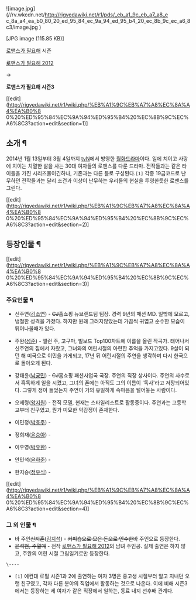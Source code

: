 ![image.jpg](//rv.wkcdn.net/http://rigvedawiki.net/r1/pds/_eb_a1_9c_eb_a7_a8_e
c_8a_a4_ea_b0_80_20_ed_95_84_ec_9a_94_ed_95_b4_20_ec_8b_9c_ec_a6_8c3/image.jpg
)

[JPG image (115.85 KB)]

[로맨스가 필요해](%EB%A1%9C%EB%A7%A8%EC%8A%A4%EA%B0%80%20%ED%95%84%EC%9A%94%ED%95%B4%20.md)
시즌

[로맨스가 필요해 2012](%EB%A1%9C%EB%A7%A8%EC%8A%A4%EA%B0%80%20%ED%95%84%EC%9A%94%ED%95%B4%202012.md)

→

**로맨스가 필요해 시즌3**

[[edit](http://rigvedawiki.net/r1/wiki.php/%EB%A1%9C%EB%A7%A8%EC%8A%A4%EA%B0%8
0%20%ED%95%84%EC%9A%94%ED%95%B4%20%EC%8B%9C%EC%A6%8C3?action=edit&section=1)]

## 소개 ¶

  

2014년 1월 13일부터 3월 4일까지 [tvN](tvN.md)에서 방영한 [월화드라마](%EC%9B%94%ED%99%94%20%EB%93%9C%EB%9D%BC%EB%A7%88.md)이다. 일에 치이고 사랑에 치이는
치열한 삶을 사는 30대 여자들의 로맨스를 다룬 드라마. 전작들과는 같은 타이틀을 가진 시리즈물이긴하나, 기존과는 다른 틀로
구성된다.`[1]` 각종 19금코드로 난무하던 전작들과는 달리 조건과 이상이 난무하는 우리들의 현실을 투영한듯한 로맨스를 그린다.

  

[[edit](http://rigvedawiki.net/r1/wiki.php/%EB%A1%9C%EB%A7%A8%EC%8A%A4%EA%B0%8
0%20%ED%95%84%EC%9A%94%ED%95%B4%20%EC%8B%9C%EC%A6%8C3?action=edit&section=2)]

## 등장인물 ¶

[[edit](http://rigvedawiki.net/r1/wiki.php/%EB%A1%9C%EB%A7%A8%EC%8A%A4%EA%B0%8
0%20%ED%95%84%EC%9A%94%ED%95%B4%20%EC%8B%9C%EC%A6%8C3?action=edit&section=3)]

### 주요인물 ¶

  * 신주연([김소연](%EA%B9%80%EC%86%8C%EC%97%B0%28%EB%B0%B0%EC%9A%B0%29.md)) - <del>CJ</del>홈쇼핑 뉴브랜드팀 팀장. 경력 9년의 패션 MD. 일밖에 모르고, 냉철한 성격을 가졌다. 하지만 원래 그러지않았는데 가끔씩 귀엽고 순수한 모습이 튀어나올때가 있다.
  * 주완([성준](%EC%84%B1%EC%A4%80%28%EB%B0%B0%EC%9A%B0%29.md)) - 앨런 주, 고구마, 빌보드 Top100차트에 이름을 올린 작곡가. 태어나서 신주연의 집에서 자랐고, 그녀와의 어린시절의 아련한 추억을 가지고있다. 9살이 되던 해 미국으로 이민을 가게되고, 17년 뒤 어린시절의 주연을 생각하며 다시 한국으로 돌아오게 된다.
  * 강태윤([남궁민](%EB%82%A8%EA%B6%81%EB%AF%BC.md)) - <del>CJ</del>홈쇼핑 패션사업국 국장. 주연의 직장 상사이다. 주연의 사수로서 혹독하게 일을 시켰고, 그녀의 폰에는 아직도 그의 이름이 '독사'라고 저장되어있다. 그렇게 정이 들었는지 주연이 거의 유일하게 속마음을 털어놓는 사람이다.
  * 오세령([왕지원](%EC%99%95%EC%A7%80%EC%9B%90.md)) - 전직 모델, 현재는 스타일리스트로 활동중이다. 주연과는 고등학교부터 친구였고, 뭔가 미묘한 악감정이 존재한다.   

  * 이민정([박효주](%EB%B0%95%ED%9A%A8%EC%A3%BC.md)) - 
  * 정희재([윤승아](%EC%9C%A4%EC%8A%B9%EC%95%84.md)) -
  * 이우영([박유환](%EB%B0%95%EC%9C%A0%ED%99%98.md)) -
  * 안민석([윤하준](%EC%9C%A4%ED%95%98%EC%A4%80.md)) -
  * 한지승([정우식](%EC%A0%95%EC%9A%B0%EC%8B%9D.md)) -   

[[edit](http://rigvedawiki.net/r1/wiki.php/%EB%A1%9C%EB%A7%A8%EC%8A%A4%EA%B0%8
0%20%ED%95%84%EC%9A%94%ED%95%B4%20%EC%8B%9C%EC%A6%8C3?action=edit&section=4)]

### 그 외 인물 ¶

  * 바 주인<del>신지훈</del>([김지석](%EA%B9%80%EC%A7%80%EC%84%9D.md)) - <del>커피숍으로 모은 돈으로 인수한</del>바 주인으로 등장한다.
  * <del>윤석현, 주열매</del> \- 전작 [로맨스가 필요해 2012](%EB%A1%9C%EB%A7%A8%EC%8A%A4%EA%B0%80%20%ED%95%84%EC%9A%94%ED%95%B4%202012.md)의 남녀 주인공. 실제 출연은 하지 않고, 주완의 어린 시절 그림일기로만 등장한다.

`\----`

  * `[1]` 예컨대 로필 시즌1과 2에 출연하는 여자 3명은 중고생 시절부터 알고 지내던 오랜 친구였고, 각자 다른 분야의 직업에서 활동하는 것으로 나온다. 이에 비해 시즌3에서는 등장하는 세 여자가 같은 직장에서 일하는, 동료 내지 선후배 관계다.

